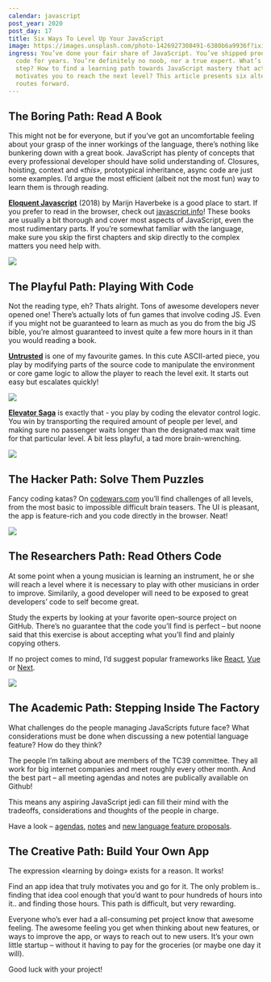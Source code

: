 ```yaml
---
calendar: javascript
post_year: 2020
post_day: 17
title: Six Ways To Level Up Your JavaScript
image: https://images.unsplash.com/photo-1426927308491-6380b6a9936f?ixid=MXwxMjA3fDB8MHxwaG90by1wYWdlfHx8fGVufDB8fHw%3D&ixlib=rb-1.2.1&auto=format&fit=crop&w=1651&q=80
ingress: You’ve done your fair share of JavaScript. You’ve shipped production
  code for years. You’re definitely no noob, nor a true expert. What’s the next
  step? How to find a learning path towards JavaScript mastery that actually
  motivates you to reach the next level? This article presents six alternative
  routes forward.
---
```

## The Boring Path: Read A Book



This might not be for everyone, but if you’ve got an uncomfortable feeling about your grasp of the inner workings of the language, there’s nothing like bunkering down with a great book. JavaScript has plenty of concepts that every professional developer should have solid understanding of. Closures, hoisting, context and «*this»,* prototypical inheritance, async code are just some examples. I’d argue the most efficient (albeit not the most fun) way to learn them is through reading.



**[Eloquent Javascript](https://eloquentjavascript.net)** (2018) by Marijn Haverbeke is a good place to start. If you prefer to read in the browser, check out [javascript.info](https://javascript.info/)! These books are usually a bit thorough and cover most aspects of JavaScript, even the most rudimentary parts. If you’re somewhat familiar with the language, make sure you skip the first chapters and skip directly to the complex matters you need help with.



![](https://eloquentjavascript.net/img/cover.jpg)



## The Playful Path: Playing With Code



Not the reading type, eh? Thats alright. Tons of awesome developers never opened one! There’s actually lots of fun games that involve coding JS. Even if you might not be guaranteed to learn as much as you do from the big JS bible, you’re almost guaranteed to invest quite a few more hours in it than you would reading a book.



**[Untrusted](https://alexnisnevich.github.io/untrusted/)** is one of my favourite games. In this cute ASCII-arted piece, you play by modifying parts of the source code to manipulate the environment or core game logic to allow the player to reach the level exit. It starts out easy but escalates quickly!



![](https://paper-attachments.dropbox.com/s_28FE2911449BABF9F78EA9F2F740CE074515F1E8ECE903CB8B06BFDDB35CCDFE_1608129072706_image.png)

**[Elevator Saga](https://play.elevatorsaga.com/)** is exactly that - you play by coding the elevator control logic. You win by transporting the required amount of people per level, and making sure no passenger waits longer than the designated max wait time for that particular level. A bit less playful, a tad more brain-wrenching.



![](https://paper-attachments.dropbox.com/s_28FE2911449BABF9F78EA9F2F740CE074515F1E8ECE903CB8B06BFDDB35CCDFE_1608129123608_image.png)



## The Hacker Path: Solve Them Puzzles

Fancy coding katas? On [codewars.com](codewars.com) you’ll find challenges of all levels, from the most basic to impossible difficult brain teasers. The UI is pleasant, the app is feature-rich and you code directly in the browser. Neat!



![](https://paper-attachments.dropbox.com/s_28FE2911449BABF9F78EA9F2F740CE074515F1E8ECE903CB8B06BFDDB35CCDFE_1608130215859_image.png)



## The Researchers Path: Read Others Code



At some point when a young musician is learning an instrument, he or she will reach a level where it is necessary to play with other musicians in order to improve. Similarily, a good developer will need to be exposed to great developers’ code to self become great. 



Study the experts by looking at your favorite open-source project on GitHub. There’s no guarantee that the code you’ll find is perfect – but noone said that this exercise is about accepting what you’ll find and plainly copying others. 



If no project comes to mind, I’d suggest popular frameworks like [React](https://github.com/facebook/react), [Vue](https://github.com/vuejs/vue) or [Next](https://github.com/vercel/next.js/).



![](https://paper-attachments.dropbox.com/s_28FE2911449BABF9F78EA9F2F740CE074515F1E8ECE903CB8B06BFDDB35CCDFE_1608141039735_image.png)





## The Academic Path: Stepping Inside The Factory



What challenges do the people managing JavaScripts future face? What considerations must be done when discussing a new potential language feature? How do they think?



The people I’m talking about are members of the TC39 committee. They all work for big internet companies and meet roughly every other month. And the best part – all meeting agendas and notes are publically available on Github! 



This means any aspiring JavaScript jedi can fill their mind with the tradeoffs, considerations and thoughts of the people in charge.



Have a look – [agendas](https://github.com/tc39/agendas), [notes](https://github.com/tc39/notes) and [new language feature proposals](https://github.com/tc39/proposals).



## The Creative Path: Build Your Own App



The expression «learning by doing» exists for a reason. It works! 



Find an app idea that truly motivates you and go for it. The only problem is.. finding that idea cool enough that you’d want to pour hundreds of hours into it.. and finding those hours. This path is difficult, but very rewarding.



Everyone who’s ever had a all-consuming pet project know that awesome feeling. The awesome feeling you get when thinking about new features, or ways to improve the app, or ways to reach out to new users. It’s your own little startup – without it having to pay for the groceries (or maybe one day it will).


Good luck with your project!